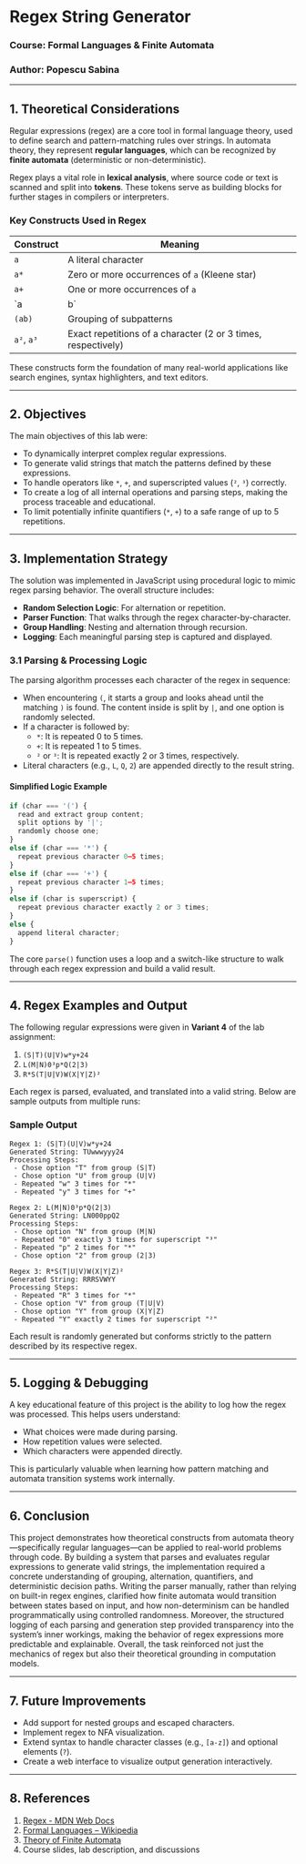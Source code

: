 # Regex String Generator

### Course: Formal Languages & Finite Automata  
### Author: Popescu Sabina  

---

## 1. Theoretical Considerations

Regular expressions (regex) are a core tool in formal language theory, used to define search and pattern-matching rules over strings. In automata theory, they represent **regular languages**, which can be recognized by **finite automata** (deterministic or non-deterministic). 

Regex plays a vital role in **lexical analysis**, where source code or text is scanned and split into **tokens**. These tokens serve as building blocks for further stages in compilers or interpreters.

### Key Constructs Used in Regex

| Construct      | Meaning                                                         |
|----------------|------------------------------------------------------------------|
| `a`            | A literal character                                              |
| `a*`           | Zero or more occurrences of `a` (Kleene star)                    |
| `a+`           | One or more occurrences of `a`                                   |
| `a|b`          | Either `a` or `b` (alternation)                                  |
| `(ab)`         | Grouping of subpatterns                                          |
| `a²`, `a³`     | Exact repetitions of a character (2 or 3 times, respectively)    |

These constructs form the foundation of many real-world applications like search engines, syntax highlighters, and text editors.

---

## 2. Objectives

The main objectives of this lab were:

- To dynamically interpret complex regular expressions.
- To generate valid strings that match the patterns defined by these expressions.
- To handle operators like `*`, `+`, and superscripted values (`²`, `³`) correctly.
- To create a log of all internal operations and parsing steps, making the process traceable and educational.
- To limit potentially infinite quantifiers (`*`, `+`) to a safe range of up to 5 repetitions.

---

## 3. Implementation Strategy

The solution was implemented in JavaScript using procedural logic to mimic regex parsing behavior. The overall structure includes:

- **Random Selection Logic**: For alternation or repetition.
- **Parser Function**: That walks through the regex character-by-character.
- **Group Handling**: Nesting and alternation through recursion.
- **Logging**: Each meaningful parsing step is captured and displayed.

### 3.1 Parsing & Processing Logic

The parsing algorithm processes each character of the regex in sequence:

- When encountering `(`, it starts a group and looks ahead until the matching `)` is found. The content inside is split by `|`, and one option is randomly selected.
- If a character is followed by:
  - `*`: It is repeated 0 to 5 times.
  - `+`: It is repeated 1 to 5 times.
  - `²` or `³`: It is repeated exactly 2 or 3 times, respectively.
- Literal characters (e.g., `L`, `Q`, `2`) are appended directly to the result string.

#### Simplified Logic Example

```js
if (char === '(') {
  read and extract group content;
  split options by '|';
  randomly choose one;
}
else if (char === '*') {
  repeat previous character 0–5 times;
}
else if (char === '+') {
  repeat previous character 1–5 times;
}
else if (char is superscript) {
  repeat previous character exactly 2 or 3 times;
}
else {
  append literal character;
}
```

The core `parse()` function uses a loop and a switch-like structure to walk through each regex expression and build a valid result.

---

## 4. Regex Examples and Output

The following regular expressions were given in **Variant 4** of the lab assignment:

1. `(S|T)(U|V)w*y+24`
2. `L(M|N)0³p*Q(2|3)`
3. `R*S(T|U|V)W(X|Y|Z)²`

Each regex is parsed, evaluated, and translated into a valid string. Below are sample outputs from multiple runs:

### Sample Output

```
Regex 1: (S|T)(U|V)w*y+24
Generated String: TUwwwyyy24
Processing Steps:
 - Chose option "T" from group (S|T)
 - Chose option "U" from group (U|V)
 - Repeated "w" 3 times for "*"
 - Repeated "y" 3 times for "+"

Regex 2: L(M|N)0³p*Q(2|3)
Generated String: LN000ppQ2
Processing Steps:
 - Chose option "N" from group (M|N)
 - Repeated "0" exactly 3 times for superscript "³"
 - Repeated "p" 2 times for "*"
 - Chose option "2" from group (2|3)

Regex 3: R*S(T|U|V)W(X|Y|Z)²
Generated String: RRRSVWYY
Processing Steps:
 - Repeated "R" 3 times for "*"
 - Chose option "V" from group (T|U|V)
 - Chose option "Y" from group (X|Y|Z)
 - Repeated "Y" exactly 2 times for superscript "²"
```

Each result is randomly generated but conforms strictly to the pattern described by its respective regex.

---

## 5. Logging & Debugging

A key educational feature of this project is the ability to log how the regex was processed. This helps users understand:

- What choices were made during parsing.
- How repetition values were selected.
- Which characters were appended directly.

This is particularly valuable when learning how pattern matching and automata transition systems work internally.

---

## 6. Conclusion

This project demonstrates how theoretical constructs from automata theory—specifically regular languages—can be applied to real-world problems through code. By building a system that parses and evaluates regular expressions to generate valid strings, the implementation required a concrete understanding of grouping, alternation, quantifiers, and deterministic decision paths. Writing the parser manually, rather than relying on built-in regex engines, clarified how finite automata would transition between states based on input, and how non-determinism can be handled programmatically using controlled randomness. Moreover, the structured logging of each parsing and generation step provided transparency into the system’s inner workings, making the behavior of regex expressions more predictable and explainable. Overall, the task reinforced not just the mechanics of regex but also their theoretical grounding in computation models.

---

## 7. Future Improvements

- Add support for nested groups and escaped characters.
- Implement regex to NFA visualization.
- Extend syntax to handle character classes (e.g., `[a-z]`) and optional elements (`?`).
- Create a web interface to visualize output generation interactively.

---

## 8. References

1. [Regex - MDN Web Docs](https://developer.mozilla.org/en-US/docs/Web/JavaScript/Guide/Regular_Expressions)  
2. [Formal Languages – Wikipedia](https://en.wikipedia.org/wiki/Formal_language)  
3. [Theory of Finite Automata](https://en.wikipedia.org/wiki/Deterministic_finite_automaton)  
4. Course slides, lab description, and discussions
